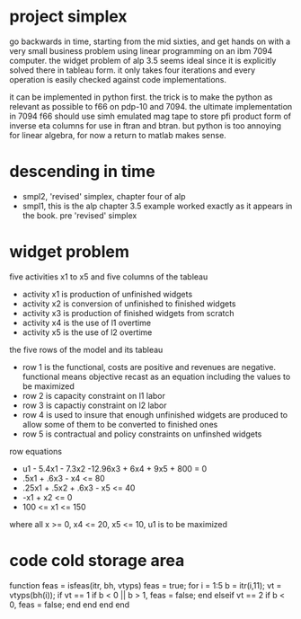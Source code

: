 # project simplex

go backwards in time, starting from the mid sixties, and get hands on with a very small business problem using linear programming on an ibm 7094 computer. the widget problem of alp 3.5 seems ideal since it is explicitly solved there in tableau form. it only takes four iterations and every operation is easily checked against code implementations.

it can be implemented in python first. the trick is to make the python as relevant as possible to f66 on pdp-10 and 7094. the ultimate implementation in 7094 f66 should use simh emulated mag tape to store pfi product form of inverse eta columns for use in ftran and btran. but python is too annoying for linear algebra, for now a return to matlab makes sense.

# descending in time

- smpl2, 'revised' simplex, chapter four of alp
- smpl1, this is the alp chapter 3.5 example worked exactly as it appears in the book. pre 'revised' simplex

# widget problem

five activities x1 to x5 and five columns of the tableau

- activity x1 is production of unfinished widgets
- activity x2 is conversion of unfinished to finished widgets
- activity x3 is production of finished widgets from scratch
- activity x4 is the use of l1 overtime
- activity x5 is the use of l2 overtime

the five rows of the model and its tableau

- row 1 is the functional, costs are positive and revenues are negative. functional means objective recast as an equation including the values to be maximized
- row 2 is capacity constraint on l1 labor
- row 3 is capactiy constraint on l2 labor
- row 4 is used to insure that enough unfinished widgets are produced to allow some of them to be converted to finished ones
- row 5 is contractual and policy constraints on unfinshed widgets

row equations

- u1 - 5.4x1 - 7.3x2 -12.96x3 + 6x4 + 9x5 + 800 = 0
- .5x1 + .6x3 - x4 <= 80
- .25x1 + .5x2 + .6x3 - x5 <= 40
- -x1 + x2 <= 0
- 100 <= x1 <= 150

where all x >= 0, x4 <= 20, x5 <= 10, u1 is to be maximized

# code cold storage area

function feas = isfeas(itr, bh, vtyps)
  feas = true;
  for i = 1:5
    b = itr(i,11);
    vt = vtyps(bh(i));
    if vt == 1
      if b < 0 || b > 1, feas = false; end
    elseif vt == 2
      if b < 0, feas = false; end
    end
  end
end

